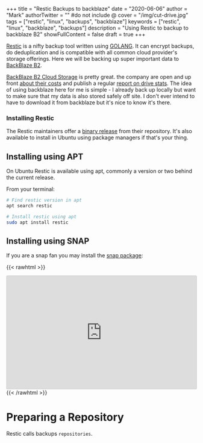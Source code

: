 +++
title = "Restic Backups to backblaze"
date = "2020-06-06"
author = "Mark"
authorTwitter = "" #do not include @
cover = "/img/cut-drive.jpg"
tags = ["restic", "linux", "backups", "backblaze"]
keywords = ["restic", "linux", "backblaze", "backups"]
description = "Using Restic to backup to backblaze B2"
showFullContent = false
draft = true
+++

[Restic](https://restic.net) is a nifty backup tool written using [GOLANG](https://golang.org/). It can encrypt backups, do deduplication and is compatible with all common cloud provider's storage offerings. Here we will be backing up super important data to [BackBlaze B2](https://www.backblaze.com/b2/cloud-storage.html).

[BackBlaze B2 Cloud Storage](https://www.backblaze.com/b2/docs/) is pretty great. the company are open and up front [about their costs](https://www.backblaze.com/b2/cloud-storage-pricing.html) and publish a regular [report on drive stats](https://www.backblaze.com/blog/). The idea of using backblaze here for me is simple - I already back up locally but want to make sure that my data is also stored safely off site. I don't ever intend to have to download it from backblaze but it's nice to know it's there.

### Installing Restic

The Restic maintainers offer a [binary release](https://github.com/restic/restic/releases) from their repository. It's also available to install in Ubuntu using package managers if that's your thing.

## Installing using APT
On Ubuntu Restic is available using apt, commonly a version or two behind the current release.

From your terminal: 
```bash 
# Find restic version in apt
apt search restic

# Install restic using apt
sudo apt install restic
```

## Installing using SNAP
If you are a snap fan you may install the [snap package](https://snapcraft.io/restic):


{{< rawhtml >}}
<iframe src="https://snapcraft.io/restic/embedded?button=black" frameborder="0" width="100%" height="300px" style="border: 1px solid #CCC; border-radius: 2px;"></iframe>
{{< /rawhtml >}}

# Preparing a Repository

Restic calls backups `repositories`.


